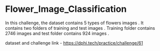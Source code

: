 # Flower_Image_Classification

In this challenge, the dataset contains 5 types of flowers images . It contains two folders of training and test images . Training folder contains 2746 images and test folder contains 924 images .

dataset and challenge link - https://dphi.tech/practice/challenge/61

